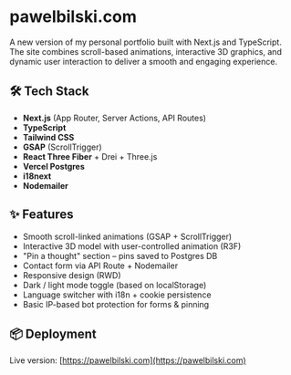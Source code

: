 # pawelbilski.com

A new version of my personal portfolio built with Next.js and TypeScript. The site combines scroll-based animations, interactive 3D graphics, and dynamic user interaction to deliver a smooth and engaging experience.

## 🛠️ Tech Stack

- **Next.js** (App Router, Server Actions, API Routes)
- **TypeScript**
- **Tailwind CSS**
- **GSAP** (ScrollTrigger)
- **React Three Fiber** + Drei + Three.js
- **Vercel Postgres**
- **i18next**
- **Nodemailer**

## ✨ Features

- Smooth scroll-linked animations (GSAP + ScrollTrigger)
- Interactive 3D model with user-controlled animation (R3F)
- "Pin a thought" section – pins saved to Postgres DB
- Contact form via API Route + Nodemailer
- Responsive design (RWD)
- Dark / light mode toggle (based on localStorage)
- Language switcher with i18n + cookie persistence
- Basic IP-based bot protection for forms & pinning

## 📦 Deployment

Live version: [https://pawelbilski.com](https://pawelbilski.com)  
